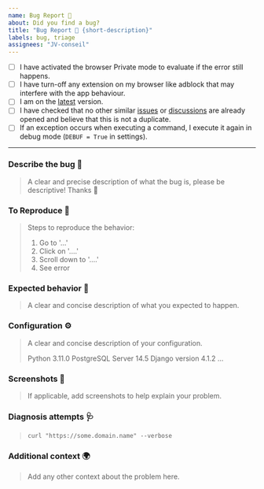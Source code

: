 ```yaml
---
name: Bug Report 🐞
about: Did you find a bug?
title: "Bug Report 🐞 {short-description}"
labels: bug, triage
assignees: "JV-conseil"
---
```


<!--

  Hi there 👋 Thank you for discovering and submitting an issue.

  Before you submit this; let's make sure of a few things.
  Please make sure the following boxes are ticked if they are correct.
  If not, please try and fulfill these first.

-->

- [ ] I have activated the browser Private mode to evaluate if the error still happens.
- [ ] I have turn-off any extension on my browser like adblock that may interfere with the app behaviour.
- [ ] I am on the [latest][latest] version.
- [ ] I have checked that no other similar [issues][issues] or [discussions][discussions] are already opened and believe that this is not a duplicate.
- [ ] If an exception occurs when executing a command, I execute it again in debug mode (`DEBUF = True` in settings).

---

### Describe the bug 🐛

> A clear and precise description of what the bug is, please be descriptive! Thanks 🙌

### To Reproduce 🔂

> Steps to reproduce the behavior:
>
> 1. Go to '...'
> 2. Click on '....'
> 3. Scroll down to '....'
> 4. See error

### Expected behavior 🚀

> A clear and concise description of what you expected to happen.

### Configuration ⚙️

> A clear and concise description of your configuration.
>
> Python 3.11.0
> PostgreSQL Server 14.5
> Django version 4.1.2
> ...

### Screenshots 📸

> If applicable, add screenshots to help explain your problem.

### Diagnosis attempts 🩺

> `curl "https://some.domain.name" --verbose`

### Additional context 🌍

> Add any other context about the problem here.

<!-- links -->

[discussions]: https://github.com/JV-conseil/jekyll-theme-read-the-docs/discussions
[issues]: https://github.com/JV-conseil/jekyll-theme-read-the-docs/issues
[latest]: https://github.com/JV-conseil/jekyll-theme-read-the-docs/releases/latest
